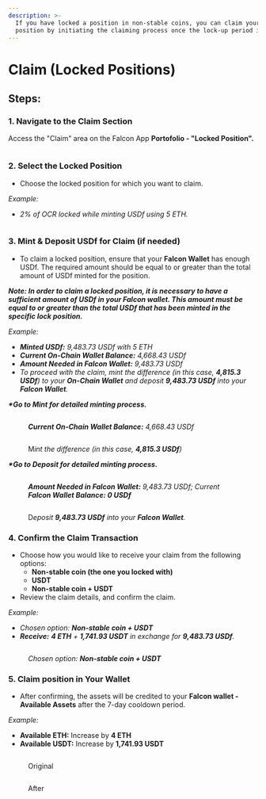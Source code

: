 ```yaml
---
description: >-
  If you have locked a position in non-stable coins, you can claim your locked
  position by initiating the claiming process once the lock-up period is over.
---
```


# Claim (Locked Positions)

## **Steps:**

### **1. Navigate to the Claim Section**

Access the "Claim" area on the Falcon App **Portofolio - "Locked Position".​**

<figure><img src="../../.gitbook/assets/image (65).png" alt=""><figcaption></figcaption></figure>

### **2. Select the Locked Position**

* Choose the locked position for which you want to claim.

_Example:_&#x20;

* _2% of OCR locked while minting USDf using 5 ETH._&#x20;

<figure><img src="../../.gitbook/assets/image (66).png" alt=""><figcaption></figcaption></figure>

### 3. Mint & Deposit USDf for Claim (if needed)

* To claim a locked position, ensure that your **Falcon Wallet** has enough USDf. The required amount should be equal to or greater than the total amount of USDf minted for the position.

_**Note: In order to claim a locked position, it is necessary to have a sufficient amount of USDf in your Falcon wallet. This amount must be equal to or greater than the total USDf that has been minted in the specific lock position.**_

_Example:_

* _**Minted USDf:** 9,483.73 USDf with 5 ETH_
* _**Current On-Chain Wallet Balance:** 4,668.43 USDf_
* _**Amount Needed in Falcon Wallet:** 9,483.73 USDf_
* _To proceed with the claim, mint the difference (in this case, **4,815.3 USDf**) to your **On-Chain Wallet** and deposit **9,483.73 USDf** into your **Falcon Wallet**._

_**\*Go to Mint for detailed minting process.**_

<figure><img src="../../.gitbook/assets/image (67).png" alt=""><figcaption><p><em><strong>Current On-Chain Wallet Balance:</strong> 4,668.43 USDf</em></p></figcaption></figure>

<figure><img src="../../.gitbook/assets/image (68).png" alt=""><figcaption><p>M<em>int the difference (in this case, <strong>4,815.3 USDf</strong>)</em></p></figcaption></figure>

_**\*Go to Deposit for detailed minting process.**_

<figure><img src="../../.gitbook/assets/image (69).png" alt=""><figcaption><p><em><strong>Amount Needed in Falcon Wallet:</strong> 9,483.73 USDf; Current <strong>Falcon Wallet Balance: 0 USDf</strong></em></p></figcaption></figure>

<figure><img src="../../.gitbook/assets/image (70).png" alt=""><figcaption><p>D<em>eposit <strong>9,483.73 USDf</strong> into your <strong>Falcon Wallet</strong>.</em></p></figcaption></figure>

### 4. Confirm the Claim Transaction

* Choose how you would like to receive your claim from the following options:
  * **Non-stable coin (the one you locked with)**
  * **USDT**
  * **Non-stable coin + USDT**
* Review the claim details, and confirm the claim.

_Example:_

* _Chosen option: **Non-stable coin + USDT**_
* _**Receive:**_ _**4 ETH** + **1,741.93 USDT** in exchange for **9,483.73 USDf**._

<figure><img src="../../.gitbook/assets/image (71).png" alt=""><figcaption><p><em>Chosen option: <strong>Non-stable coin + USDT</strong></em></p></figcaption></figure>

### **5. Claim position in Your Wallet**

* After confirming, the assets will be credited to your **Falcon wallet - Available Assets** after the 7-day cooldown period.

_Example:_

* **Available ETH:** Increase by **4 ETH**
* **Available USDT:** Increase by **1,741.93 USDT**

<figure><img src="../../.gitbook/assets/image (72).png" alt=""><figcaption><p>Original</p></figcaption></figure>

<figure><img src="../../.gitbook/assets/image (73).png" alt=""><figcaption><p>After</p></figcaption></figure>

